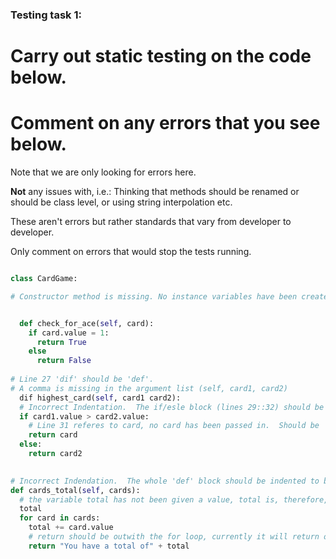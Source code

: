 ### Testing task 1:

# Carry out static testing on the code below.
# Comment on any errors that you see below.

Note that we are only looking for errors here.

**Not** any issues with, i.e.: 
Thinking that methods should be renamed or should be class level, or using string interpolation etc. 

These aren't errors but rather standards that vary from developer to developer. 

Only comment on errors that would stop the tests running.

```python

class CardGame:

# Constructor method is missing. No instance variables have been created. 


  def check_for_ace(self, card):
    if card.value = 1:
      return True
    else
      return False
   
# Line 27 'dif' should be 'def'.  
# A comma is missing in the argument list (self, card1, card2)
  dif highest_card(self, card1 card2):
  # Incorrect Indentation.  The if/esle block (lines 29::32) should be indented to be within the Def block.
  if card1.value > card2.value:
    # Line 31 referes to card, no card has been passed in.  Should be 'card1'
    return card
  else:
    return card2
  

# Incorrect Indendation.  The whole 'def' block should be indented to be within class CardGame.  This would cause an error as 'self' is passed as the first property.
def cards_total(self, cards):
  # the variable total has not been given a value, total is, therefore, not defined.  
  total
  for card in cards:
    total += card.value
    # return should be outwith the for loop, currently it will return on the first iteration of the loop and return to the calling function.
    return "You have a total of" + total
  
```

